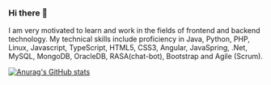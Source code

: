 ### Hi there 👋

I am very motivated to learn and work in the fields of frontend and backend technology. My technical skills include proficiency in Java, Python, PHP, Linux, Javascript, TypeScript, HTML5, CSS3, Angular, JavaSpring, .Net,
MySQL, MongoDB, OracleDB, RASA(chat-bot), Bootstrap and Agile (Scrum).

[![Anurag's GitHub stats](https://github-readme-stats.vercel.app/api?username=aleksa000)](https://github.com/anuraghazra/github-readme-stats)
